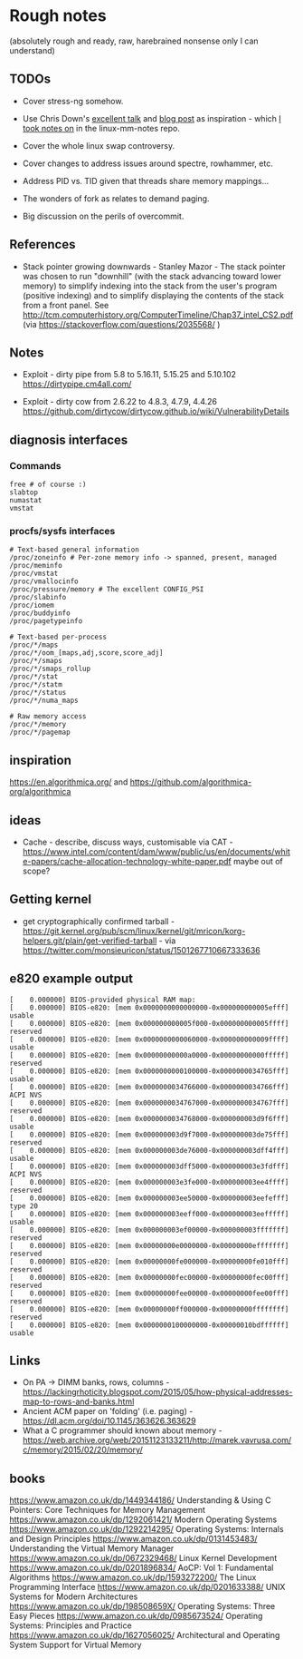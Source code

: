 # Rough notes

(absolutely rough and ready, raw, harebrained nonsense only I can understand)

## TODOs

* Cover stress-ng somehow.

* Use Chris Down's [excellent talk](https://media.ccc.de/v/arch-conf-online-2020-6390-linux-memory-management-at-scale) and [blog post](https://chrisdown.name/2018/01/02/in-defence-of-swap.html) as inspiration - which [I took notes on](https://github.com/lorenzo-stoakes/linux-mm-notes/blob/master/chris_down.md) in the linux-mm-notes repo.

* Cover the whole linux swap controversy.

* Cover changes to address issues around spectre, rowhammer, etc.

* Address PID vs. TID given that threads share memory mappings...

* The wonders of fork as relates to demand paging.

* Big discussion on the perils of overcommit.

## References

* Stack pointer growing downwards - Stanley Mazor - The stack pointer was chosen
  to run "downhill" (with the stack advancing toward lower memory) to simplify
  indexing into the stack from the user's program (positive indexing) and to
  simplify displaying the contents of the stack from a front panel. See
  http://tcm.computerhistory.org/ComputerTimeline/Chap37_intel_CS2.pdf (via
  https://stackoverflow.com/questions/2035568/ )

## Notes

* Exploit - dirty pipe from 5.8 to 5.16.11, 5.15.25 and 5.10.102 https://dirtypipe.cm4all.com/

* Exploit - dirty cow from 2.6.22 to 4.8.3, 4.7.9, 4.4.26 https://github.com/dirtycow/dirtycow.github.io/wiki/VulnerabilityDetails

## diagnosis interfaces

### Commands

```
free # of course :)
slabtop
numastat
vmstat
```

### procfs/sysfs interfaces

```
# Text-based general information
/proc/zoneinfo # Per-zone memory info -> spanned, present, managed
/proc/meminfo
/proc/vmstat
/proc/vmallocinfo
/proc/pressure/memory # The excellent CONFIG_PSI
/proc/slabinfo
/proc/iomem
/proc/buddyinfo
/proc/pagetypeinfo

# Text-based per-process
/proc/*/maps
/proc/*/oom_[maps,adj,score,score_adj]
/proc/*/smaps
/proc/*/smaps_rollup
/proc/*/stat
/proc/*/statm
/proc/*/status
/proc/*/numa_maps

# Raw memory access
/proc/*/memory
/proc/*/pagemap
```
## inspiration

https://en.algorithmica.org/ and https://github.com/algorithmica-org/algorithmica

## ideas

* Cache - describe, discuss ways, customisable via CAT -
  https://www.intel.com/content/dam/www/public/us/en/documents/white-papers/cache-allocation-technology-white-paper.pdf
  maybe out of scope?

## Getting kernel

* get cryptographically confirmed tarball - https://git.kernel.org/pub/scm/linux/kernel/git/mricon/korg-helpers.git/plain/get-verified-tarball - via https://twitter.com/monsieuricon/status/1501267710667333636

## e820 example output

```
[    0.000000] BIOS-provided physical RAM map:
[    0.000000] BIOS-e820: [mem 0x0000000000000000-0x000000000005efff] usable
[    0.000000] BIOS-e820: [mem 0x000000000005f000-0x000000000005ffff] reserved
[    0.000000] BIOS-e820: [mem 0x0000000000060000-0x000000000009ffff] usable
[    0.000000] BIOS-e820: [mem 0x00000000000a0000-0x00000000000fffff] reserved
[    0.000000] BIOS-e820: [mem 0x0000000000100000-0x0000000034765fff] usable
[    0.000000] BIOS-e820: [mem 0x0000000034766000-0x0000000034766fff] ACPI NVS
[    0.000000] BIOS-e820: [mem 0x0000000034767000-0x0000000034767fff] reserved
[    0.000000] BIOS-e820: [mem 0x0000000034768000-0x000000003d9f6fff] usable
[    0.000000] BIOS-e820: [mem 0x000000003d9f7000-0x000000003de75fff] reserved
[    0.000000] BIOS-e820: [mem 0x000000003de76000-0x000000003dff4fff] usable
[    0.000000] BIOS-e820: [mem 0x000000003dff5000-0x000000003e3fdfff] ACPI NVS
[    0.000000] BIOS-e820: [mem 0x000000003e3fe000-0x000000003ee4ffff] reserved
[    0.000000] BIOS-e820: [mem 0x000000003ee50000-0x000000003eefefff] type 20
[    0.000000] BIOS-e820: [mem 0x000000003eeff000-0x000000003eefffff] usable
[    0.000000] BIOS-e820: [mem 0x000000003ef00000-0x000000003fffffff] reserved
[    0.000000] BIOS-e820: [mem 0x00000000e0000000-0x00000000efffffff] reserved
[    0.000000] BIOS-e820: [mem 0x00000000fe000000-0x00000000fe010fff] reserved
[    0.000000] BIOS-e820: [mem 0x00000000fec00000-0x00000000fec00fff] reserved
[    0.000000] BIOS-e820: [mem 0x00000000fee00000-0x00000000fee00fff] reserved
[    0.000000] BIOS-e820: [mem 0x00000000ff000000-0x00000000ffffffff] reserved
[    0.000000] BIOS-e820: [mem 0x0000000100000000-0x00000010bdffffff] usable
```

## Links

* On PA -> DIMM banks, rows, columns - https://lackingrhoticity.blogspot.com/2015/05/how-physical-addresses-map-to-rows-and-banks.html
* Ancient ACM paper on 'folding' (i.e. paging) - https://dl.acm.org/doi/10.1145/363626.363629
* What a C programmer should known about memory - https://web.archive.org/web/20151123133211/http://marek.vavrusa.com/c/memory/2015/02/20/memory/

## books

https://www.amazon.co.uk/dp/1449344186/ Understanding & Using C Pointers: Core Techniques for Memory Management
https://www.amazon.co.uk/dp/1292061421/ Modern Operating Systems
https://www.amazon.co.uk/dp/1292214295/ Operating Systems: Internals and Design Principles
https://www.amazon.co.uk/dp/0131453483/ Understanding the Virtual Memory Manager
https://www.amazon.co.uk/dp/0672329468/ Linux Kernel Development
https://www.amazon.co.uk/dp/0201896834/ AoCP: Vol 1: Fundamental Algorithms
https://www.amazon.co.uk/dp/1593272200/ The Linux Programming Interface
https://www.amazon.co.uk/dp/0201633388/ UNIX Systems for Modern Architectures
https://www.amazon.co.uk/dp/198508659X/ Operating Systems: Three Easy Pieces
https://www.amazon.co.uk/dp/0985673524/ Operating Systems: Principles and Practice
https://www.amazon.co.uk/dp/1627056025/ Architectural and Operating System Support for Virtual Memory
